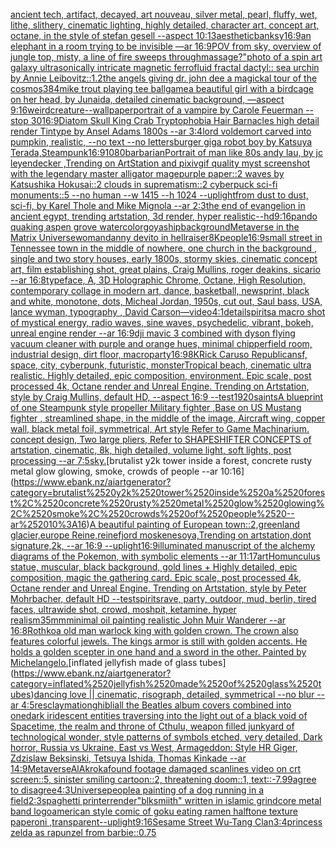 [ancient tech, artifact, decayed, art nouveau, silver metal, pearl, fluffy, wet, lithe, slithery, cinematic lighting, highly detailed, character art, concept art, octane, in the style of stefan gesell --aspect 10:13](https://www.ebank.nz/aiartgenerator?category=ancient%2520tech%2C%2520artifact%2C%2520decayed%2C%2520art%2520nouveau%2C%2520silver%2520metal%2C%2520pearl%2C%2520fluffy%2C%2520wet%2C%2520lithe%2C%2520slithery%2C%2520cinematic%2520lighting%2C%2520highly%2520detailed%2C%2520character%2520art%2C%2520concept%2520art%2C%2520octane%2C%2520in%2520the%2520style%2520of%2520stefan%2520gesell%2520--aspect%252010%3A13)[aesthetic](https://www.ebank.nz/aiartgenerator?category=aesthetic)[banksy](https://www.ebank.nz/aiartgenerator?category=banksy)[16:9](https://www.ebank.nz/aiartgenerator?category=16%3A9)[an elephant in a room trying to be invisible —ar 16:9](https://www.ebank.nz/aiartgenerator?category=an%2520elephant%2520in%2520a%2520room%2520trying%2520to%2520be%2520invisible%2520%E2%80%94ar%252016%3A9)[POV from sky, overview of jungle top, misty, a line of fire sweeps through](https://www.ebank.nz/aiartgenerator?category=POV%2520from%2520sky%2C%2520overview%2520of%2520jungle%2520top%2C%2520misty%2C%2520a%2520line%2520of%2520fire%2520sweeps%2520through)[massage?"](https://www.ebank.nz/aiartgenerator?category=massage%3F%22)[photo of a spin art galaxy ultrasonically intricate magnetic ferrofluid fractal dactyl:: sea urchin by Annie Leibovitz::1.2](https://www.ebank.nz/aiartgenerator?category=photo%2520of%2520a%2520spin%2520art%2520galaxy%2520ultrasonically%2520intricate%2520magnetic%2520ferrofluid%2520fractal%2520dactyl%3A%3A%2520sea%2520urchin%2520by%2520Annie%2520Leibovitz%3A%3A1.2)[the angels giving dr. john dee a magickal tour of the cosmos](https://www.ebank.nz/aiartgenerator?category=the%2520angels%2520giving%2520dr.%2520john%2520dee%2520a%2520magickal%2520tour%2520of%2520the%2520cosmos)[384](https://www.ebank.nz/aiartgenerator?category=384)[mike trout playing tee ball](https://www.ebank.nz/aiartgenerator?category=mike%2520trout%2520playing%2520tee%2520ball)[game](https://www.ebank.nz/aiartgenerator?category=game)[a beautiful girl with a birdcage on her head, by Junaida, detailed cinematic background, —aspect 9:16](https://www.ebank.nz/aiartgenerator?category=a%2520beautiful%2520girl%2520with%2520a%2520birdcage%2520on%2520her%2520head%2C%2520by%2520Junaida%2C%2520detailed%2520cinematic%2520background%2C%2520%E2%80%94aspect%25209%3A16)[weird](https://www.ebank.nz/aiartgenerator?category=weird)[creature](https://www.ebank.nz/aiartgenerator?category=creature)[--wallpaper](https://www.ebank.nz/aiartgenerator?category=--wallpaper)[portrait of a vampire by Carole Feuerman --stop 30](https://www.ebank.nz/aiartgenerator?category=portrait%2520of%2520a%2520vampire%2520by%2520Carole%2520Feuerman%2520--stop%252030)[16:9](https://www.ebank.nz/aiartgenerator?category=16%3A9)[Diatom Skull King Crab Tryptophobia Hair Barnacles high detail render Tintype by Ansel Adams 1800s --ar 3:4](https://www.ebank.nz/aiartgenerator?category=Diatom%2520Skull%2520King%2520Crab%2520Tryptophobia%2520Hair%2520Barnacles%2520high%2520detail%2520render%2520Tintype%2520by%2520Ansel%2520Adams%25201800s%2520--ar%25203%3A4)[lord voldemort carved into pumpkin, realistic, --no text --no letters](https://www.ebank.nz/aiartgenerator?category=lord%2520voldemort%2520carved%2520into%2520pumpkin%2C%2520realistic%2C%2520--no%2520text%2520--no%2520letters)[burger gig](https://www.ebank.nz/aiartgenerator?category=burger%2520gig)[a robot boy by Katsuya Terada,Steampunk](https://www.ebank.nz/aiartgenerator?category=a%2520robot%2520boy%2520by%2520Katsuya%2520Terada%2CSteampunk)[16:9](https://www.ebank.nz/aiartgenerator?category=16%3A9)[1080](https://www.ebank.nz/aiartgenerator?category=1080)[barbarian](https://www.ebank.nz/aiartgenerator?category=barbarian)[Portrait of man like 80s andy lau, by jc leyendecker ,Trending on ArtStation and pixiv](https://www.ebank.nz/aiartgenerator?category=Portrait%2520of%2520man%2520like%252080s%2520andy%2520lau%2C%2520by%2520jc%2520leyendecker%2520%2CTrending%2520on%2520ArtStation%2520and%2520pixiv)[gif quality myst screenshot with the legendary master alligator mage](https://www.ebank.nz/aiartgenerator?category=gif%2520quality%2520myst%2520screenshot%2520with%2520the%2520legendary%2520master%2520alligator%2520mage)[purple paper::2 waves by Katsushika Hokusai::2 clouds in suprematism::2 cyberpuck sci-fi monuments::5 --no human --w 1415 --h 1024 --uplight](https://www.ebank.nz/aiartgenerator?category=purple%2520paper%3A%3A2%2520waves%2520by%2520Katsushika%2520Hokusai%3A%3A2%2520clouds%2520in%2520suprematism%3A%3A2%2520cyberpuck%2520sci-fi%2520monuments%3A%3A5%2520--no%2520human%2520--w%25201415%2520--h%25201024%2520--uplight)[from dust to dust, sci-fi, by Karel Thole and Mike Mignola --ar 2:3](https://www.ebank.nz/aiartgenerator?category=from%2520dust%2520to%2520dust%2C%2520sci-fi%2C%2520by%2520Karel%2520Thole%2520and%2520Mike%2520Mignola%2520--ar%25202%3A3)[the end of evangelion in ancient egypt, trending artstation, 3d render, hyper realistic](https://www.ebank.nz/aiartgenerator?category=the%2520end%2520of%2520evangelion%2520in%2520ancient%2520egypt%2C%2520trending%2520artstation%2C%25203d%2520render%2C%2520hyper%2520realistic)[--hd](https://www.ebank.nz/aiartgenerator?category=--hd)[9:16](https://www.ebank.nz/aiartgenerator?category=9%3A16)[pando quaking aspen grove watercolor](https://www.ebank.nz/aiartgenerator?category=pando%2520quaking%2520aspen%2520grove%2520watercolor)[goya](https://www.ebank.nz/aiartgenerator?category=goya)[ship](https://www.ebank.nz/aiartgenerator?category=ship)[background](https://www.ebank.nz/aiartgenerator?category=background)[Metaverse in the Matrix Universe](https://www.ebank.nz/aiartgenerator?category=Metaverse%2520in%2520the%2520Matrix%2520Universe)[woman](https://www.ebank.nz/aiartgenerator?category=woman)[danny devito in hellraiser](https://www.ebank.nz/aiartgenerator?category=danny%2520devito%2520in%2520hellraiser)[8K](https://www.ebank.nz/aiartgenerator?category=8K)[people](https://www.ebank.nz/aiartgenerator?category=people)[16:9](https://www.ebank.nz/aiartgenerator?category=16%3A9)[small street in Tennessee town in the middle of nowhere, one church in the background , single and two story houses, early 1800s, stormy skies, cinematic concept art, film establishing shot, great plains, Craig Mullins, roger deakins, sicario --ar 16:8](https://www.ebank.nz/aiartgenerator?category=small%2520street%2520in%2520Tennessee%2520town%2520in%2520the%2520middle%2520of%2520nowhere%2C%2520one%2520church%2520in%2520the%2520background%2520%2C%2520single%2520and%2520two%2520story%2520houses%2C%2520early%25201800s%2C%2520stormy%2520skies%2C%2520cinematic%2520concept%2520art%2C%2520film%2520establishing%2520shot%2C%2520great%2520plains%2C%2520Craig%2520Mullins%2C%2520roger%2520deakins%2C%2520sicario%2520--ar%252016%3A8)[typeface, A, 3D Holographic Chrome, Octane, High Resolution, contemporary collage in modern art, dance, basketball, newsprint, black and white, monotone, dots, Micheal Jordan, 1950s, cut out, Saul bass, USA, lance wyman, typography <DUNK>, David Carson](https://www.ebank.nz/aiartgenerator?category=typeface%2C%2520A%2C%25203D%2520Holographic%2520Chrome%2C%2520Octane%2C%2520High%2520Resolution%2C%2520contemporary%2520collage%2520in%2520modern%2520art%2C%2520dance%2C%2520basketball%2C%2520newsprint%2C%2520black%2520and%2520white%2C%2520monotone%2C%2520dots%2C%2520Micheal%2520Jordan%2C%25201950s%2C%2520cut%2520out%2C%2520Saul%2520bass%2C%2520USA%2C%2520lance%2520wyman%2C%2520typography%2520%3CDUNK%3E%2C%2520David%2520Carson)[—video](https://www.ebank.nz/aiartgenerator?category=%E2%80%94video)[4:1](https://www.ebank.nz/aiartgenerator?category=4%3A1)[detail](https://www.ebank.nz/aiartgenerator?category=detail)[spirits](https://www.ebank.nz/aiartgenerator?category=spirits)[a macro shot of mystical energy, radio waves, sine waves, psychedelic, vibrant, bokeh, unreal engine render --ar 16:9](https://www.ebank.nz/aiartgenerator?category=a%2520macro%2520shot%2520of%2520mystical%2520energy%2C%2520radio%2520waves%2C%2520sine%2520waves%2C%2520psychedelic%2C%2520vibrant%2C%2520bokeh%2C%2520unreal%2520engine%2520render%2520--ar%252016%3A9)[dji mavic 3 combined with dyson flying vacuum cleaner with purple and orange hues, minimal chipperfield room, industrial design, dirt floor, macro](https://www.ebank.nz/aiartgenerator?category=dji%2520mavic%25203%2520combined%2520with%2520dyson%2520flying%2520vacuum%2520cleaner%2520with%2520purple%2520and%2520orange%2520hues%2C%2520minimal%2520chipperfield%2520room%2C%2520industrial%2520design%2C%2520dirt%2520floor%2C%2520macro)[party](https://www.ebank.nz/aiartgenerator?category=party)[16:9](https://www.ebank.nz/aiartgenerator?category=16%3A9)[8K](https://www.ebank.nz/aiartgenerator?category=8K)[Rick Caruso Republican](https://www.ebank.nz/aiartgenerator?category=Rick%2520Caruso%2520Republican)[sf, space, city, cyberpunk, futuristic, monster](https://www.ebank.nz/aiartgenerator?category=sf%2C%2520space%2C%2520city%2C%2520cyberpunk%2C%2520futuristic%2C%2520monster)[](https://www.ebank.nz/aiartgenerator?category=)[Tropical beach, cinematic ultra realistic. Highly detailed, epic composition, environment. Epic scale, post processed 4k, Octane render and Unreal Engine. Trending on Artstation, style by Craig Mullins, default HD, --aspect 16:9 --test](https://www.ebank.nz/aiartgenerator?category=Tropical%2520beach%2C%2520cinematic%2520ultra%2520realistic.%2520Highly%2520detailed%2C%2520epic%2520composition%2C%2520environment.%2520Epic%2520scale%2C%2520post%2520processed%25204k%2C%2520Octane%2520render%2520and%2520Unreal%2520Engine.%2520Trending%2520on%2520Artstation%2C%2520style%2520by%2520Craig%2520Mullins%2C%2520default%2520HD%2C%2520--aspect%252016%3A9%2520--test)[1920](https://www.ebank.nz/aiartgenerator?category=1920)[saints](https://www.ebank.nz/aiartgenerator?category=saints)[A blueprint of one Steampunk style propeller Military fighter ,Base on US Mustang fighter , streamlined shape, in the middle of the image,  Aircraft wing, copper wall, black metal foil, symmetrical,  Art style Refer to Game Machinarium.  concept design, Two large pliers, Refer to SHAPESHIFTER CONCEPTS  of artstation, cinematic,  8k, high detailed,  volume light,  soft lights,  post processing    --ar 7:5](https://www.ebank.nz/aiartgenerator?category=A%2520blueprint%2520of%2520one%2520Steampunk%2520style%2520propeller%2520Military%2520fighter%2520%2CBase%2520on%2520US%2520Mustang%2520fighter%2520%2C%2520streamlined%2520shape%2C%2520in%2520the%2520middle%2520of%2520the%2520image%2C%2520%2520Aircraft%2520wing%2C%2520copper%2520wall%2C%2520black%2520metal%2520foil%2C%2520symmetrical%2C%2520%2520Art%2520style%2520Refer%2520to%2520Game%2520Machinarium.%2520%2520concept%2520design%2C%2520Two%2520large%2520pliers%2C%2520Refer%2520to%2520SHAPESHIFTER%2520CONCEPTS%2520%2520of%2520artstation%2C%2520cinematic%2C%2520%25208k%2C%2520high%2520detailed%2C%2520%2520volume%2520light%2C%2520%2520soft%2520lights%2C%2520%2520post%2520processing%2520%2520%2520%2520--ar%25207%3A5)[sky.](https://www.ebank.nz/aiartgenerator?category=sky.)[brutalist y2k tower inside a forest, concrete rusty metal glow glowing, smoke, crowds of people --ar 10:16](https://www.ebank.nz/aiartgenerator?category=brutalist%2520y2k%2520tower%2520inside%2520a%2520forest%2C%2520concrete%2520rusty%2520metal%2520glow%2520glowing%2C%2520smoke%2C%2520crowds%2520of%2520people%2520--ar%252010%3A16)[A beautiful painting of European town::2,greenland glacier,europe Reine,reinefjord moskenesoya,Trending on artstation,dont signature,2k, --ar 16:9 --uplight](https://www.ebank.nz/aiartgenerator?category=A%2520beautiful%2520painting%2520of%2520European%2520town%3A%3A2%2Cgreenland%2520glacier%2Ceurope%2520Reine%2Creinefjord%2520moskenesoya%2CTrending%2520on%2520artstation%2Cdont%2520signature%2C2k%2C%2520--ar%252016%3A9%2520--uplight)[16:9](https://www.ebank.nz/aiartgenerator?category=16%3A9)[illuminated manuscript of the alchemy diagrams of the Pokemon, with symbolic elements --ar 11:17](https://www.ebank.nz/aiartgenerator?category=illuminated%2520manuscript%2520of%2520the%2520alchemy%2520diagrams%2520of%2520the%2520Pokemon%2C%2520with%2520symbolic%2520elements%2520--ar%252011%3A17)[art](https://www.ebank.nz/aiartgenerator?category=art)[Homunculus statue, muscular, black background, gold lines + Highly detailed, epic composition, magic the gathering card. Epic scale, post processed 4k, Octane render and Unreal Engine. Trending on Artstation, style by Peter Mohrbacher, default HD --test](https://www.ebank.nz/aiartgenerator?category=Homunculus%2520statue%2C%2520muscular%2C%2520black%2520background%2C%2520gold%2520lines%2520%2B%2520Highly%2520detailed%2C%2520epic%2520composition%2C%2520magic%2520the%2520gathering%2520card.%2520Epic%2520scale%2C%2520post%2520processed%25204k%2C%2520Octane%2520render%2520and%2520Unreal%2520Engine.%2520Trending%2520on%2520Artstation%2C%2520style%2520by%2520Peter%2520Mohrbacher%2C%2520default%2520HD%2520--test)[spirits](https://www.ebank.nz/aiartgenerator?category=spirits)[rave, party, outdoor, mud, berlin, tired faces, ultrawide shot, crowd, moshpit, ketamine, hyper realism](https://www.ebank.nz/aiartgenerator?category=rave%2C%2520party%2C%2520outdoor%2C%2520mud%2C%2520berlin%2C%2520tired%2520faces%2C%2520ultrawide%2520shot%2C%2520crowd%2C%2520moshpit%2C%2520ketamine%2C%2520hyper%2520realism)[35mm](https://www.ebank.nz/aiartgenerator?category=35mm)[minimal oil painting realistic John Muir Wanderer --ar 16:8](https://www.ebank.nz/aiartgenerator?category=minimal%2520oil%2520painting%2520realistic%2520John%2520Muir%2520Wanderer%2520--ar%252016%3A8)[Rothko](https://www.ebank.nz/aiartgenerator?category=Rothko)[a old man warlock king with golden crown. The crown also features colorful jewels. The kings armor is still with golden accents. He holds a golden scepter in one hand and a sword in the other. Painted by Michelangelo.](https://www.ebank.nz/aiartgenerator?category=a%2520old%2520man%2520warlock%2520king%2520with%2520golden%2520crown.%2520The%2520crown%2520also%2520features%2520colorful%2520jewels.%2520The%2520kings%2520armor%2520is%2520still%2520with%2520golden%2520accents.%2520He%2520holds%2520a%2520golden%2520scepter%2520in%2520one%2520hand%2520and%2520a%2520sword%2520in%2520the%2520other.%2520Painted%2520by%2520Michelangelo.)[inflated jellyfish made of glass tubes](https://www.ebank.nz/aiartgenerator?category=inflated%2520jellyfish%2520made%2520of%2520glass%2520tubes)[dancing love || cinematic, risograph, detailed, symmetrical --no blur --ar 4:5](https://www.ebank.nz/aiartgenerator?category=dancing%2520love%2520%7C%7C%2520cinematic%2C%2520risograph%2C%2520detailed%2C%2520symmetrical%2520--no%2520blur%2520--ar%25204%3A5)[res](https://www.ebank.nz/aiartgenerator?category=res)[claymation](https://www.ebank.nz/aiartgenerator?category=claymation)[ghibli](https://www.ebank.nz/aiartgenerator?category=ghibli)[all the Beatles album covers combined into one](https://www.ebank.nz/aiartgenerator?category=all%2520the%2520Beatles%2520album%2520covers%2520combined%2520into%2520one)[dark iridescent entities traversing into the light out of a black void of Spacetime, the realm and throne of Cthulu, weapon filled junkyard of technological wonder, style patterns of symbols etched, very detailed, Dark horror, Russia vs Ukraine, East vs West, Armageddon: Style HR Giger, Zdzislaw Beksinski, Tetsuya Ishida, Thomas Kinkade --ar 14:9](https://www.ebank.nz/aiartgenerator?category=dark%2520iridescent%2520entities%2520traversing%2520into%2520the%2520light%2520out%2520of%2520a%2520black%2520void%2520of%2520Spacetime%2C%2520the%2520realm%2520and%2520throne%2520of%2520Cthulu%2C%2520weapon%2520filled%2520junkyard%2520of%2520technological%2520wonder%2C%2520style%2520patterns%2520of%2520symbols%2520etched%2C%2520very%2520detailed%2C%2520Dark%2520horror%2C%2520Russia%2520vs%2520Ukraine%2C%2520East%2520vs%2520West%2C%2520Armageddon%3A%2520Style%2520HR%2520Giger%2C%2520Zdzislaw%2520Beksinski%2C%2520Tetsuya%2520Ishida%2C%2520Thomas%2520Kinkade%2520--ar%252014%3A9)[Metaverse](https://www.ebank.nz/aiartgenerator?category=Metaverse)[AlAkroka](https://www.ebank.nz/aiartgenerator?category=AlAkroka)[found footage damaged scanlines video on crt screen::5, sinister smiling cartoon::2, threatening doom::1, text::-7.99](https://www.ebank.nz/aiartgenerator?category=found%2520footage%2520damaged%2520scanlines%2520video%2520on%2520crt%2520screen%3A%3A5%2C%2520sinister%2520smiling%2520cartoon%3A%3A2%2C%2520threatening%2520doom%3A%3A1%2C%2520text%3A%3A-7.99)[agree to disagree](https://www.ebank.nz/aiartgenerator?category=agree%2520to%2520disagree)[4:3](https://www.ebank.nz/aiartgenerator?category=4%3A3)[Universe](https://www.ebank.nz/aiartgenerator?category=Universe)[people](https://www.ebank.nz/aiartgenerator?category=people)[a painting of a dog running in a field](https://www.ebank.nz/aiartgenerator?category=a%2520painting%2520of%2520a%2520dog%2520running%2520in%2520a%2520field)[2:3](https://www.ebank.nz/aiartgenerator?category=2%3A3)[spaghetti printer](https://www.ebank.nz/aiartgenerator?category=spaghetti%2520printer)[render](https://www.ebank.nz/aiartgenerator?category=render)["blksmiith" written in islamic grindcore metal band logo](https://www.ebank.nz/aiartgenerator?category=%22blksmiith%22%2520written%2520in%2520islamic%2520grindcore%2520metal%2520band%2520logo)[american style comic of goku eating ramen halftone texture paper](https://www.ebank.nz/aiartgenerator?category=american%2520style%2520comic%2520of%2520goku%2520eating%2520ramen%2520halftone%2520texture%2520paper)[oni ,transparent](https://www.ebank.nz/aiartgenerator?category=oni%2520%2Ctransparent)[--uplight](https://www.ebank.nz/aiartgenerator?category=--uplight)[9:16](https://www.ebank.nz/aiartgenerator?category=9%3A16)[Sesame Street Wu-Tang Clan](https://www.ebank.nz/aiartgenerator?category=Sesame%2520Street%2520Wu-Tang%2520Clan)[3:4](https://www.ebank.nz/aiartgenerator?category=3%3A4)[princess zelda as rapunzel from barbie](https://www.ebank.nz/aiartgenerator?category=princess%2520zelda%2520as%2520rapunzel%2520from%2520barbie)[::0.75](https://www.ebank.nz/aiartgenerator?category=%3A%3A0.75)